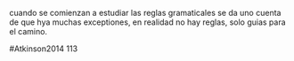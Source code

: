 cuando se comienzan a estudiar las reglas gramaticales se da uno cuenta de que hya muchas exceptiones, en realidad no hay reglas, solo guias para el camino. 

#Atkinson2014 113
